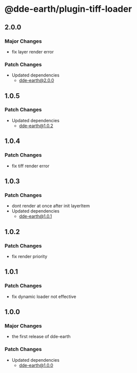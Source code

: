 # @dde-earth/plugin-tiff-loader

## 2.0.0

### Major Changes

- fix layer render error

### Patch Changes

- Updated dependencies
  - dde-earth@2.0.0

## 1.0.5

### Patch Changes

- Updated dependencies
  - dde-earth@1.0.2

## 1.0.4

### Patch Changes

- fix tiff render error

## 1.0.3

### Patch Changes

- dont render at once after init layerItem
- Updated dependencies
  - dde-earth@1.0.1

## 1.0.2

### Patch Changes

- fix render priority

## 1.0.1

### Patch Changes

- fix dynamic loader not effective

## 1.0.0

### Major Changes

- the first release of dde-earth

### Patch Changes

- Updated dependencies
  - dde-earth@1.0.0

